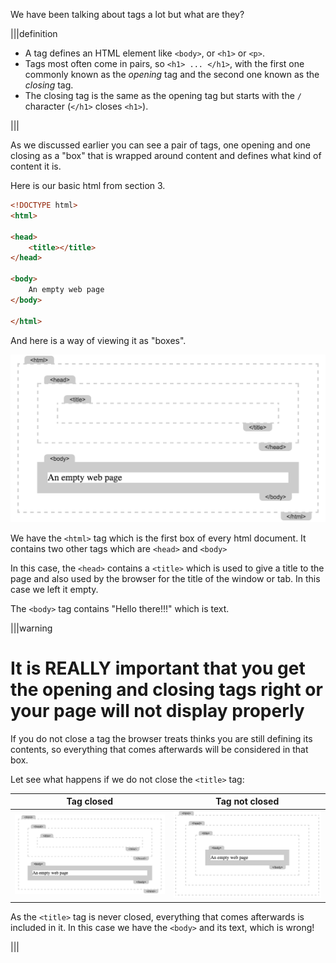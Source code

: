 We have been talking about tags a lot but what are they?

|||definition
- A tag defines an HTML element like `<body>`, or `<h1>` or `<p>`.
- Tags most often come in pairs, so `<h1> ... </h1>`, with the first one commonly known as the *opening* tag and the second one known as the *closing* tag.
- The closing tag is the same as the opening tag but starts with the `/` character (`</h1>` closes `<h1>`).

|||

As we discussed earlier you can see a pair of tags, one opening and one closing as a "box" that is wrapped around content and defines what kind of content it is.

Here is our basic html from section 3.

``` html
<!DOCTYPE html>
<html>

<head>
    <title></title>
</head>

<body>
    An empty web page
</body>

</html>
```

And here is a way of viewing it as "boxes".

![](.guides/img/iframe1.png)

We have the `<html>` tag which is the first box of every html document. It contains two other tags which are `<head>` and `<body>`

In this case, the `<head>` contains a `<title>` which is used to give a title to the page and also used by the browser for the title of the window or tab. In this case we left it empty.

The `<body>` tag contains "Hello there!!!" which is text. 

|||warning
# It is REALLY important that you get the opening and closing tags right or your page will not display properly

If you do not close a tag the browser treats thinks you are still defining its contents, so everything that comes afterwards will be considered in that box.

Let see what happens if we do not close the  `<title>` tag:


| Tag closed | Tag not closed |
| :--------: | :------------: |
| ![](.guides/img/iframe1.png) | ![](.guides/img/iframe2.png) |

As the `<title>` tag is never closed, everything that comes afterwards is included in it. In this case we have the `<body>` and its text, which is wrong!

|||
